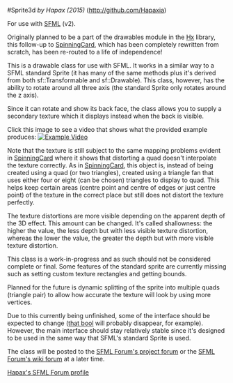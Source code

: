 #Sprite3d
*by Hapax (2015)*
(http://github.com/Hapaxia)

For use with [SFML](http://sfml-dev.org) (v2).

Originally planned to be a part of the drawables module in the [Hx](http://github.com/hapaxia/Hx) library, this follow-up to [SpinningCard](https://github.com/Hapaxia/SpinningCard), which has been completely rewritten from scratch, has been re-routed to a life of independence!

This is a drawable class for use with SFML. It works in a similar way to a SFML standard Sprite (it has many of the same methods plus it's derived from both sf::Transformable and sf::Drawable). This class, however, has the ability to rotate around all three axis (the standard Sprite only rotates around the z axis).

Since it can rotate and show its back face, the class allows you to supply a secondary texture which it displays instead when the back is visible.

Click this image to see a video that shows what the provided example produces:
[![Example Video](http://img.youtube.com/vi/EAPDIlVEMKA/0.jpg)](http://www.youtube.com/watch?v=EAPDIlVEMKA)

Note that the texture is still subject to the same mapping problems evident in [SpinningCard](https://github.com/Hapaxia/SpinningCard) where it shows that distorting a quad doesn't interpolate the texture correctly.
As in [SpinningCard](https://github.com/Hapaxia/SpinningCard), this object is, instead of being created using a quad (or two triangles), created using a triangle fan that uses either four or eight (can be chosen) triangles to display to quad. This helps keep certain areas (centre point and centre of edges or just centre point) of the texture in the correct place but still does not distort the texture perfectly.

The texture distortions are more visible depending on the apparent depth of the 3D effect. This amount can be changed. It's called shallowness: the higher the value, the less depth but with less visible texture distortion, whereas the lower the value, the greater the depth but with more visible texture distortion.

This class is a work-in-progress and as such should not be considered complete or final. Some features of the standard sprite are currently missing such as setting custom texture rectangles and getting bounds.

Planned for the future is dynamic splitting of the sprite into multiple quads (triangle pair) to allow how accurate the texture will look by using more vertices.

Due to this currently being unfinished, some of the interface should be expected to change ([that bool](Sprite3d.hpp#L52) will probably disappear, for example). However, the main interface should stay relatively stable since it's designed to be used in the same way that SFML's standard Sprite is used.

The class will be posted to the [SFML Forum's project forum](http://en.sfml-dev.org/forums/index.php?board=10.0) or the [SFML Forum's wiki forum](http://en.sfml-dev.org/forums/index.php?board=11.0) at a later time.

[Hapax's SFML Forum profile](http://en.sfml-dev.org/forums/index.php?action=profile;u=13086)
